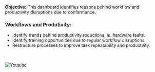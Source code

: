 **Objective:** This dashboard identifies reasons behind workflow and productivity disruptions due to conformance.

### Workflows and Produtivity:
- Identify trends behind productivity reductions, ie. hardware faults.
- Identify training opportunities due to regular workflow disruptions.
- Restructure processes to improve task repeatability and productvity.

<br><br>
![Youtube](https://youtube.com/dashboard)
